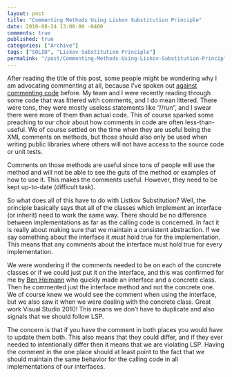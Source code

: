 ```yaml
---
layout: post
title: "Commenting Methods Using Liskov Substitution Principle"
date: 2010-08-24 13:00:00 -0400
comments: true
published: true
categories: ["Archive"]
tags: ["SOLID", "Liskov Substitution Principle"]
permalink: "/post/Commenting-Methods-Using-Liskov-Substitution-Principle/"
---
```


<p>After reading the title of this post, some people might be wondering why I am advocating commenting at all, because I&rsquo;ve spoken out <a href="/post/When-Should-You-Comment-Your-Code.aspx" target="_blank">against commenting code</a> before. My team and I were recently reading through some code that was littered with comments, and I do mean littered. There were tons, they were mostly useless statements like &ldquo;//run&rdquo;, and I swear there were more of them than actual code. This of course sparked some preaching to our choir about how comments in code are often less-than-useful. We of course settled on the time when they are useful being the XML comments on methods, but those should also only be used when writing public libraries where others will not have access to the source code or unit tests.</p>
<p>Comments on those methods are useful since tons of people will use the method and will not be able to see the guts of the method or examples of how to use it. This makes the comments useful. However, they need to be kept up-to-date (difficult task).</p>
<p>So what does all of this have to do with Listkov Substitution? Well, the principle basically says that all of the classes which implement an interface (or inherit) need to work the same way. There should be no difference between implementations as far as the calling code is concerned. In fact it is really about making sure that we maintain a consistent abstraction. If we say something about the interface it <em>must</em> hold true for the implementation. This means that any comments about the interface must hold true for every implementation.</p>
<p>We were wondering if the comments needed to be on each of the concrete classes or if we could just put it on the interface, and this was confirmed for me by <a href="http://benheimann.com/" target="_blank">Ben Heimann</a> who quickly made an interface and a concrete class. Then he commented just the interface method and not the concrete one. We of course knew we would see the comment when using the interface, but we also saw it when we were dealing with the concrete class. Great work Visual Studio 2010! This means we don&rsquo;t have to duplicate and also signals that we should follow LSP.</p>
<p>The concern is that if you have the comment in both places you would have to update them both. This also means that they could differ, and if they ever needed to intentionally differ then it means that we are violating LSP. Having the comment in the one place should at least point to the fact that we should maintain the same behavior for the calling code in all implementations of our interfaces.</p>
